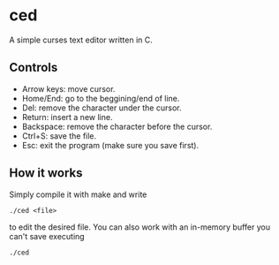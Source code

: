 # ced
A simple curses text editor written in C.

## Controls
- Arrow keys: move cursor.
- Home/End: go to the beggining/end of line.
- Del: remove the character under the cursor.
- Return: insert a new line.
- Backspace: remove the character before the cursor.
- Ctrl+S: save the file.
- Esc: exit the program (make sure you save first).

## How it works
Simply compile it with make and write
```
./ced <file>
```
to edit the desired file. You can also work with an in-memory buffer you can't save executing
```
./ced
```
